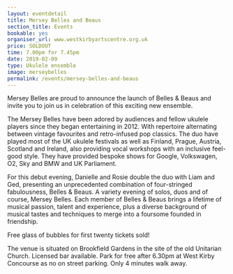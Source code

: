 ```yaml
---
layout: eventdetail
title: Mersey Belles and Beaus
section_title: Events
bookable: yes
organiser_url: www.westkirbyartscentre.org.uk
price: SOLDOUT
time: 7.00pm for 7.45pm
date: 2019-02-09
type: Ukulele ensemble
image: merseybelles
permalink: /events/mersey-belles-and-beaus
---
```


Mersey Belles are proud to announce the launch of Belles & Beaus and invite you to join us in celebration of this exciting new ensemble.

The Mersey Belles have been adored by audiences and fellow ukulele players since they began entertaining in 2012. With repertoire alternating between vintage favourites and retro-infused pop classics. The duo have played most of the UK ukulele festivals as well as Finland, Prague, Austria, Scotland and Ireland, also providing vocal workshops with an inclusive feel-good style. They have provided bespoke shows for Google, Volkswagen, O2, Sky and BMW and UK Parliament.

For this debut evening, Danielle and Rosie double the duo with Liam and Ged, presenting an unprecedented combination of four-stringed fabulousness, Belles & Beaus. A variety evening of solos, duos and of course, Mersey Belles. Each member of Belles & Beaus brings a lifetime of musical passion, talent and experience, plus a diverse background of musical tastes and techniques to merge into a foursome founded in friendship.

Free glass of bubbles for first twenty tickets sold!

The venue is situated on Brookfield Gardens in the site of the old Unitarian Church. Licensed bar available. Park for free after 6.30pm at West Kirby Concourse as no on street parking. Only 4 minutes walk away.
